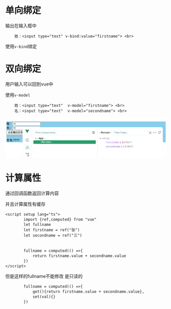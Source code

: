 # 单向绑定

输出在输入框中

```
    姓：<input type="text" v-bind:value="firstname"> <br>
```

使用` v-bind `绑定

# 双向绑定

用户输入可以回到vue中

使用`v-model`

```
    姓：<input type="text"  v-model="firstname"> <br>
    名：<input type="text"  v-model="secondname"> <br>
```

![image-20250527193922423](https://raw.githubusercontent.com/Xioaruan912/pic/main/image-20250527193922423.png)

# 计算属性

通过回调函数返回计算内容

并且计算属性有缓存

```
<script setup lang="ts">
        import {ref,computed} from "vue"
        let fullname
        let firstname = ref("张")
        let secondname = ref("三")
        

        fullname = computed(() =>{
            return firstname.value + secondname.value
        })
</script>
```

但是这样的fullname不能修改 是只读的

```
        fullname = computed(() =>{
            get(){return firstname.value + secondname.value},
            set(val){}
        })
```

